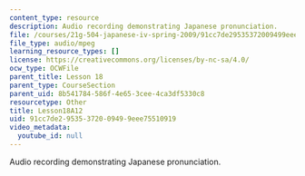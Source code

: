 ```yaml
---
content_type: resource
description: Audio recording demonstrating Japanese pronunciation.
file: /courses/21g-504-japanese-iv-spring-2009/91cc7de29535372009499eee75510919_Lesson18A12.mp3
file_type: audio/mpeg
learning_resource_types: []
license: https://creativecommons.org/licenses/by-nc-sa/4.0/
ocw_type: OCWFile
parent_title: Lesson 18
parent_type: CourseSection
parent_uid: 8b541784-586f-4e65-3cee-4ca3df5330c8
resourcetype: Other
title: Lesson18A12
uid: 91cc7de2-9535-3720-0949-9eee75510919
video_metadata:
  youtube_id: null
---
```

Audio recording demonstrating Japanese pronunciation.